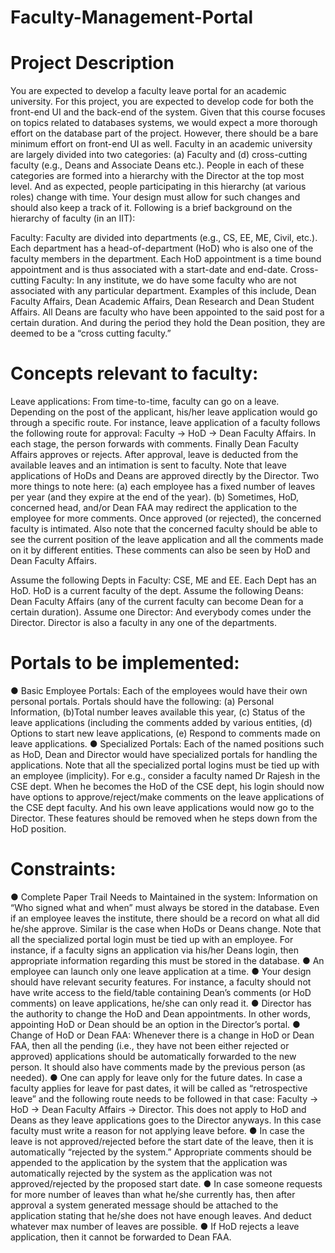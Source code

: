 # Faculty-Management-Portal

# Project Description
You are expected to develop a faculty leave portal for an academic university. For this project, you are expected to
develop code for both the front-end UI and the back-end of the system. Given that this course focuses on topics related to
databases systems, we would expect a more thorough effort on the database part of the project. However, there should be a
bare minimum effort on front-end UI as well.
Faculty in an academic university are largely divided into two categories: (a) Faculty and (d) cross-cutting faculty (e.g.,
Deans and Associate Deans etc.). People in each of these categories are formed into a hierarchy with the Director at the
top most level. And as expected, people participating in this hierarchy (at various roles) change with time. Your design
must allow for such changes and should also keep a track of it. Following is a brief background on the hierarchy of
faculty (in an IIT):

Faculty: Faculty are divided into departments (e.g., CS, EE, ME, Civil, etc.). Each department has a
head-of-department (HoD) who is also one of the faculty members in the department. Each HoD appointment is a
time bound appointment and is thus associated with a start-date and end-date.
Cross-cutting Faculty: In any institute, we do have some faculty who are not associated with any particular
department. Examples of this include, Dean Faculty Affairs, Dean Academic Affairs, Dean Research and Dean
Student Affairs. All Deans are faculty who have been appointed to the said post for a certain duration. And during
the period they hold the Dean position, they are deemed to be a “cross cutting faculty.”


# Concepts relevant to faculty:
Leave applications: From time-to-time, faculty can go on a leave. Depending on the post of the applicant,
his/her leave application would go through a specific route. For instance, leave application of a faculty follows the
following route for approval: Faculty → HoD → Dean Faculty Affairs. In each stage, the person forwards with
comments. Finally Dean Faculty Affairs approves or rejects. After approval, leave is deducted from the available
leaves and an intimation is sent to faculty.
Note that leave applications of HoDs and Deans are approved directly by the Director. Two more things to
note here: (a) each employee has a fixed number of leaves per year (and they expire at the end of the year). (b)
Sometimes, HoD, concerned head, and/or Dean FAA may redirect the application to the employee for more
comments. Once approved (or rejected), the concerned faculty is intimated. Also note that the concerned faculty
should be able to see the current position of the leave application and all the comments made on it by different
entities. These comments can also be seen by HoD and Dean Faculty Affairs.

Assume the following Depts in Faculty: CSE, ME and EE. Each Dept has an HoD. HoD is a current faculty of the dept.
Assume the following Deans: Dean Faculty Affairs (any of the current faculty can become Dean for a certain duration).
Assume one Director: And everybody comes under the Director. Director is also a faculty in any one of the departments.

# Portals to be implemented:
● Basic Employee Portals: Each of the employees would have their own personal portals. Portals should have the
following: (a) Personal Information, (b)Total number leaves available this year, (c) Status of the leave applications
(including the comments added by various entities, (d) Options to start new leave applications, (e) Respond to
comments made on leave applications.
● Specialized Portals: Each of the named positions such as HoD, Dean and Director would have specialized portals
for handling the applications. Note that all the specialized portal logins must be tied up with an employee
(implicity). For e.g., consider a faculty named Dr Rajesh in the CSE dept. When he becomes the HoD of the CSE
dept, his login should now have options to approve/reject/make comments on the leave applications of the CSE
dept faculty. And his own leave applications would now go to the Director. These features should be removed
when he steps down from the HoD position.

# Constraints:
● Complete Paper Trail Needs to Maintained in the system: Information on “Who signed what and when” must
always be stored in the database. Even if an employee leaves the institute, there should be a record on what all did
he/she approve. Similar is the case when HoDs or Deans change. Note that all the specialized portal login must
be tied up with an employee. For instance, if a faculty signs an application via his/her Deans login, then
appropriate information regarding this must be stored in the database.
● An employee can launch only one leave application at a time.
● Your design should have relevant security features. For instance, a faculty should not have write access to the
field/table containing Dean’s comments (or HoD comments) on leave applications, he/she can only read it.
● Director has the authority to change the HoD and Dean appointments. In other words, appointing HoD or Dean
should be an option in the Director’s portal.
● Change of HoD or Dean FAA: Whenever there is a change in HoD or Dean FAA, then all the pending (i.e., they
have not been either rejected or approved) applications should be automatically forwarded to the new person. It
should also have comments made by the previous person (as needed).
● One can apply for leave only for the future dates. In case a faculty applies for leave for past dates, it will be called
as “retrospective leave” and the following route needs to be followed in that case: Faculty → HoD → Dean
Faculty Affairs → Director. This does not apply to HoD and Deans as they leave applications goes to the
Director anyways. In this case faculty must write a reason for not applying leave before.
● In case the leave is not approved/rejected before the start date of the leave, then it is automatically “rejected by the
system.” Appropriate comments should be appended to the application by the system that the application was
automatically rejected by the system as the application was not approved/rejected by the proposed start date.
● In case someone requests for more number of leaves than what he/she currently has, then after approval a system
generated message should be attached to the application stating that he/she does not have enough leaves. And
deduct whatever max number of leaves are possible.
● If HoD rejects a leave application, then it cannot be forwarded to Dean FAA.
